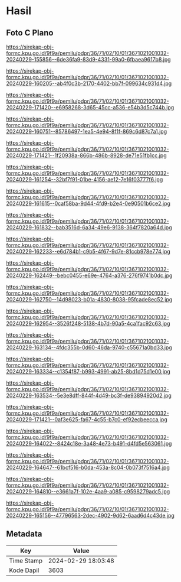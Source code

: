 # Hasil

## Foto C Plano

https://sirekap-obj-formc.kpu.go.id/9f9a/pemilu/pdpr/36/71/02/10/01/3671021001032-20240229-155856--6de36fa9-83d9-4331-99a0-6fbaea9617b8.jpg

https://sirekap-obj-formc.kpu.go.id/9f9a/pemilu/pdpr/36/71/02/10/01/3671021001032-20240229-160205--ab4f0c3b-2170-4402-bb7f-099634c931d4.jpg

https://sirekap-obj-formc.kpu.go.id/9f9a/pemilu/pdpr/36/71/02/10/01/3671021001032-20240229-171420--e6958268-3d65-45cc-a536-e54b3d5c744b.jpg

https://sirekap-obj-formc.kpu.go.id/9f9a/pemilu/pdpr/36/71/02/10/01/3671021001032-20240229-160751--85786497-1ea5-4e94-8f1f-869c6d87c7a1.jpg

https://sirekap-obj-formc.kpu.go.id/9f9a/pemilu/pdpr/36/71/02/10/01/3671021001032-20240229-171421--1f20938a-866b-486b-8928-de71e51fb1cc.jpg

https://sirekap-obj-formc.kpu.go.id/9f9a/pemilu/pdpr/36/71/02/10/01/3671021001032-20240229-161254--32bf7f91-01be-4156-ae12-7e16f03777f6.jpg

https://sirekap-obj-formc.kpu.go.id/9f9a/pemilu/pdpr/36/71/02/10/01/3671021001032-20240229-161615--0caf58ba-9d44-4fd9-b2e4-0e90501b6ce2.jpg

https://sirekap-obj-formc.kpu.go.id/9f9a/pemilu/pdpr/36/71/02/10/01/3671021001032-20240229-161832--bab3516d-6a34-49e6-9138-364f7820a64d.jpg

https://sirekap-obj-formc.kpu.go.id/9f9a/pemilu/pdpr/36/71/02/10/01/3671021001032-20240229-162233--e6d784b1-c9b5-4f67-9d7e-81ccb978e774.jpg

https://sirekap-obj-formc.kpu.go.id/9f9a/pemilu/pdpr/36/71/02/10/01/3671021001032-20240229-162449--bebc0455-e69e-4764-a376-276f9741b0dc.jpg

https://sirekap-obj-formc.kpu.go.id/9f9a/pemilu/pdpr/36/71/02/10/01/3671021001032-20240229-162750--14d98023-b01a-4830-8038-95fcade8ec52.jpg

https://sirekap-obj-formc.kpu.go.id/9f9a/pemilu/pdpr/36/71/02/10/01/3671021001032-20240229-162954--3526f248-5138-4b7d-90a5-4ca1fac92c63.jpg

https://sirekap-obj-formc.kpu.go.id/9f9a/pemilu/pdpr/36/71/02/10/01/3671021001032-20240229-163134--4fdc355b-0d60-46da-9740-c55671a0bd33.jpg

https://sirekap-obj-formc.kpu.go.id/9f9a/pemilu/pdpr/36/71/02/10/01/3671021001032-20240229-163334--c1354f87-b993-4991-ab25-8bd1d75d1e00.jpg

https://sirekap-obj-formc.kpu.go.id/9f9a/pemilu/pdpr/36/71/02/10/01/3671021001032-20240229-163534--5e3e8dff-844f-4d49-bc3f-de93894920d2.jpg

https://sirekap-obj-formc.kpu.go.id/9f9a/pemilu/pdpr/36/71/02/10/01/3671021001032-20240229-171421--0af3e625-fa67-4c55-b7c0-ef92ecbeecca.jpg

https://sirekap-obj-formc.kpu.go.id/9f9a/pemilu/pdpr/36/71/02/10/01/3671021001032-20240229-164022--8424c18e-3a48-4e73-b491-d4fd5e563061.jpg

https://sirekap-obj-formc.kpu.go.id/9f9a/pemilu/pdpr/36/71/02/10/01/3671021001032-20240229-164647--61bcf516-b0da-453a-8c04-0b073f7516a4.jpg

https://sirekap-obj-formc.kpu.go.id/9f9a/pemilu/pdpr/36/71/02/10/01/3671021001032-20240229-164810--e3661a7f-102e-4aa9-a085-c9598279adc5.jpg

https://sirekap-obj-formc.kpu.go.id/9f9a/pemilu/pdpr/36/71/02/10/01/3671021001032-20240229-165156--47796563-2dec-4902-9d62-6aad6d4c43de.jpg


## Metadata

| Key        | Value               |
| ---------- | ------------------- |
| Time Stamp | 2024-02-29 18:03:48 |
| Kode Dapil | 3603                |



